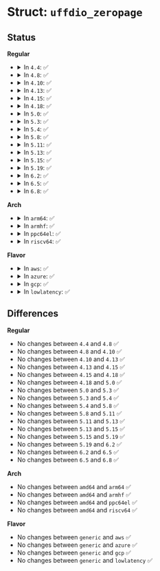 # Struct: <code>uffdio_zeropage</code>

## Status
<b>Regular</b>
<ul>
<li>
<details>
<summary>In <code>4.4</code>: ✅</summary>

```c
struct uffdio_zeropage {
    struct uffdio_range range;
    __u64 mode;
    __s64 zeropage;
};
```
</details>
</li>
<li>
<details>
<summary>In <code>4.8</code>: ✅</summary>

```c
struct uffdio_zeropage {
    struct uffdio_range range;
    __u64 mode;
    __s64 zeropage;
};
```
</details>
</li>
<li>
<details>
<summary>In <code>4.10</code>: ✅</summary>

```c
struct uffdio_zeropage {
    struct uffdio_range range;
    __u64 mode;
    __s64 zeropage;
};
```
</details>
</li>
<li>
<details>
<summary>In <code>4.13</code>: ✅</summary>

```c
struct uffdio_zeropage {
    struct uffdio_range range;
    __u64 mode;
    __s64 zeropage;
};
```
</details>
</li>
<li>
<details>
<summary>In <code>4.15</code>: ✅</summary>

```c
struct uffdio_zeropage {
    struct uffdio_range range;
    __u64 mode;
    __s64 zeropage;
};
```
</details>
</li>
<li>
<details>
<summary>In <code>4.18</code>: ✅</summary>

```c
struct uffdio_zeropage {
    struct uffdio_range range;
    __u64 mode;
    __s64 zeropage;
};
```
</details>
</li>
<li>
<details>
<summary>In <code>5.0</code>: ✅</summary>

```c
struct uffdio_zeropage {
    struct uffdio_range range;
    __u64 mode;
    __s64 zeropage;
};
```
</details>
</li>
<li>
<details>
<summary>In <code>5.3</code>: ✅</summary>

```c
struct uffdio_zeropage {
    struct uffdio_range range;
    __u64 mode;
    __s64 zeropage;
};
```
</details>
</li>
<li>
<details>
<summary>In <code>5.4</code>: ✅</summary>

```c
struct uffdio_zeropage {
    struct uffdio_range range;
    __u64 mode;
    __s64 zeropage;
};
```
</details>
</li>
<li>
<details>
<summary>In <code>5.8</code>: ✅</summary>

```c
struct uffdio_zeropage {
    struct uffdio_range range;
    __u64 mode;
    __s64 zeropage;
};
```
</details>
</li>
<li>
<details>
<summary>In <code>5.11</code>: ✅</summary>

```c
struct uffdio_zeropage {
    struct uffdio_range range;
    __u64 mode;
    __s64 zeropage;
};
```
</details>
</li>
<li>
<details>
<summary>In <code>5.13</code>: ✅</summary>

```c
struct uffdio_zeropage {
    struct uffdio_range range;
    __u64 mode;
    __s64 zeropage;
};
```
</details>
</li>
<li>
<details>
<summary>In <code>5.15</code>: ✅</summary>

```c
struct uffdio_zeropage {
    struct uffdio_range range;
    __u64 mode;
    __s64 zeropage;
};
```
</details>
</li>
<li>
<details>
<summary>In <code>5.19</code>: ✅</summary>

```c
struct uffdio_zeropage {
    struct uffdio_range range;
    __u64 mode;
    __s64 zeropage;
};
```
</details>
</li>
<li>
<details>
<summary>In <code>6.2</code>: ✅</summary>

```c
struct uffdio_zeropage {
    struct uffdio_range range;
    __u64 mode;
    __s64 zeropage;
};
```
</details>
</li>
<li>
<details>
<summary>In <code>6.5</code>: ✅</summary>

```c
struct uffdio_zeropage {
    struct uffdio_range range;
    __u64 mode;
    __s64 zeropage;
};
```
</details>
</li>
<li>
<details>
<summary>In <code>6.8</code>: ✅</summary>

```c
struct uffdio_zeropage {
    struct uffdio_range range;
    __u64 mode;
    __s64 zeropage;
};
```
</details>
</li>
</ul>
<b>Arch</b>
<ul>
<li>
<details>
<summary>In <code>arm64</code>: ✅</summary>

```c
struct uffdio_zeropage {
    struct uffdio_range range;
    __u64 mode;
    __s64 zeropage;
};
```
</details>
</li>
<li>
<details>
<summary>In <code>armhf</code>: ✅</summary>

```c
struct uffdio_zeropage {
    struct uffdio_range range;
    __u64 mode;
    __s64 zeropage;
};
```
</details>
</li>
<li>
<details>
<summary>In <code>ppc64el</code>: ✅</summary>

```c
struct uffdio_zeropage {
    struct uffdio_range range;
    __u64 mode;
    __s64 zeropage;
};
```
</details>
</li>
<li>
<details>
<summary>In <code>riscv64</code>: ✅</summary>

```c
struct uffdio_zeropage {
    struct uffdio_range range;
    __u64 mode;
    __s64 zeropage;
};
```
</details>
</li>
</ul>
<b>Flavor</b>
<ul>
<li>
<details>
<summary>In <code>aws</code>: ✅</summary>

```c
struct uffdio_zeropage {
    struct uffdio_range range;
    __u64 mode;
    __s64 zeropage;
};
```
</details>
</li>
<li>
<details>
<summary>In <code>azure</code>: ✅</summary>

```c
struct uffdio_zeropage {
    struct uffdio_range range;
    __u64 mode;
    __s64 zeropage;
};
```
</details>
</li>
<li>
<details>
<summary>In <code>gcp</code>: ✅</summary>

```c
struct uffdio_zeropage {
    struct uffdio_range range;
    __u64 mode;
    __s64 zeropage;
};
```
</details>
</li>
<li>
<details>
<summary>In <code>lowlatency</code>: ✅</summary>

```c
struct uffdio_zeropage {
    struct uffdio_range range;
    __u64 mode;
    __s64 zeropage;
};
```
</details>
</li>
</ul>

## Differences
<b>Regular</b>
<ul>
<li>
No changes between <code>4.4</code> and <code>4.8</code> ✅
</li>
<li>
No changes between <code>4.8</code> and <code>4.10</code> ✅
</li>
<li>
No changes between <code>4.10</code> and <code>4.13</code> ✅
</li>
<li>
No changes between <code>4.13</code> and <code>4.15</code> ✅
</li>
<li>
No changes between <code>4.15</code> and <code>4.18</code> ✅
</li>
<li>
No changes between <code>4.18</code> and <code>5.0</code> ✅
</li>
<li>
No changes between <code>5.0</code> and <code>5.3</code> ✅
</li>
<li>
No changes between <code>5.3</code> and <code>5.4</code> ✅
</li>
<li>
No changes between <code>5.4</code> and <code>5.8</code> ✅
</li>
<li>
No changes between <code>5.8</code> and <code>5.11</code> ✅
</li>
<li>
No changes between <code>5.11</code> and <code>5.13</code> ✅
</li>
<li>
No changes between <code>5.13</code> and <code>5.15</code> ✅
</li>
<li>
No changes between <code>5.15</code> and <code>5.19</code> ✅
</li>
<li>
No changes between <code>5.19</code> and <code>6.2</code> ✅
</li>
<li>
No changes between <code>6.2</code> and <code>6.5</code> ✅
</li>
<li>
No changes between <code>6.5</code> and <code>6.8</code> ✅
</li>
</ul>
<b>Arch</b>
<ul>
<li>
No changes between <code>amd64</code> and <code>arm64</code> ✅
</li>
<li>
No changes between <code>amd64</code> and <code>armhf</code> ✅
</li>
<li>
No changes between <code>amd64</code> and <code>ppc64el</code> ✅
</li>
<li>
No changes between <code>amd64</code> and <code>riscv64</code> ✅
</li>
</ul>
<b>Flavor</b>
<ul>
<li>
No changes between <code>generic</code> and <code>aws</code> ✅
</li>
<li>
No changes between <code>generic</code> and <code>azure</code> ✅
</li>
<li>
No changes between <code>generic</code> and <code>gcp</code> ✅
</li>
<li>
No changes between <code>generic</code> and <code>lowlatency</code> ✅
</li>
</ul>
